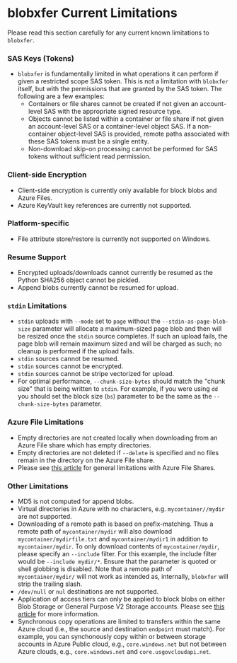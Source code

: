 # blobxfer Current Limitations
Please read this section carefully for any current known limitations to
`blobxfer`.

### SAS Keys (Tokens)
* `blobxfer` is fundamentally limited in what operations it can perform
if given a restricted scope SAS token. This is not a limitation with
`blobxfer` itself, but with the permissions that are granted by the SAS
token. The following are a few examples:
    * Containers or file shares cannot be created if not given an
      account-level SAS with the appropriate signed resource type.
    * Objects cannot be listed within a container or file share if not given
      an account-level SAS or a container-level object SAS. If a
      non-container object-level SAS is provided, remote
      paths associated with these SAS tokens must be a single entity.
    * Non-download skip-on processing cannot be performed for SAS tokens
      without sufficient read permission.

### Client-side Encryption
* Client-side encryption is currently only available for block blobs and
Azure Files.
* Azure KeyVault key references are currently not supported.

### Platform-specific
* File attribute store/restore is currently not supported on Windows.

### Resume Support
* Encrypted uploads/downloads cannot currently be resumed as the Python
SHA256 object cannot be pickled.
* Append blobs currently cannot be resumed for upload.

### `stdin` Limitations
* `stdin` uploads with `--mode` set to `page` without the
`--stdin-as-page-blob-size` parameter will allocate a maximum-sized page
blob and then will be resized once the `stdin` source completes. If such
an upload fails, the page blob will remain maximum sized and will be
charged as such; no cleanup is performed if the upload fails.
* `stdin` sources cannot be resumed.
* `stdin` sources cannot be encrypted.
* `stdin` sources cannot be stripe vectorized for upload.
* For optimal performance, `--chunk-size-bytes` should match the "chunk size"
that is being written to `stdin`. For example, if you were using `dd` you
should set the block size (`bs`) parameter to be the same as the
`--chunk-size-bytes` parameter.

### Azure File Limitations
* Empty directories are not created locally when downloading from an Azure
File share which has empty directories.
* Empty directories are not deleted if `--delete` is specified and no files
remain in the directory on the Azure File share.
* Please see [this article](https://msdn.microsoft.com/en-us/library/azure/dn744326.aspx)
for general limitations with Azure File Shares.

### Other Limitations
* MD5 is not computed for append blobs.
* Virtual directories in Azure with no characters, e.g. `mycontainer//mydir`
are not supported.
* Downloading of a remote path is based on prefix-matching. Thus a remote path
of `mycontainer/mydir` will also download `mycontainer/mydirfile.txt` and
`mycontainer/mydir1` in addition to `mycontainer/mydir`. To only download
contents of `mycontainer/mydir`, please specify an `--include` filter. For
this example, the include filter would be `--include mydir/*`. Ensure that
the parameter is quoted or shell globbing is disabled. Note that a
remote path of `mycontainer/mydir/` will not work as intended as, internally,
`blobxfer` will strip the trailing slash.
* `/dev/null` or `nul` destinations are not supported.
* Application of access tiers can only be applied to block blobs on either
Blob Storage or General Purpose V2 Storage accounts. Please see
[this article](https://docs.microsoft.com/en-us/azure/storage/blobs/storage-blob-storage-tiers)
for more information.
* Synchronous copy operations are limited to transfers within the same Azure
cloud (i.e., the source and destination `endpoint` must match). For example,
you can synchonously copy within or between storage accounts in Azure
Public cloud, e.g., `core.windows.net` but not between Azure clouds, e.g.,
`core.windows.net` and `core.usgovcloudapi.net`.
